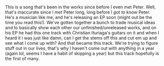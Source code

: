 This is a song that's been in the works since before I even met Peter. Well, that's inaccurate since I *met* Peter long, long before I *got to know* Peter. He's a musician like me, and he's releasing an EP soon (might out be the time you read this!). We've gotten together a bunch to trade musical ideas and to basically show each other our unfinished/unreleased works, and on his EP he had this one track with Christian Ituriaga's guitars on it and when I heard it I was just like damn, can I get the stems off this and cut em up and see what I come up with? And that became this track. We're trying to figure stuff out in our lives, that's why I haven't come out with anything in a year (again lol, seems I have a habit of skipping a year) but this track hopefully is the first of many.